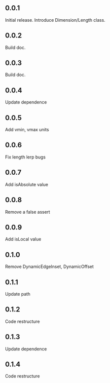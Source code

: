 ## 0.0.1

Initial release. Introduce Dimension/Length class.

## 0.0.2

Build doc. 

## 0.0.3

Build doc.

## 0.0.4

Update dependence

## 0.0.5

Add vmin, vmax units

## 0.0.6

Fix length lerp bugs

## 0.0.7

Add isAbsolute value

## 0.0.8

Remove a false assert

## 0.0.9

Add isLocal value

## 0.1.0

Remove DynamicEdgeInset, DynamicOffset

## 0.1.1

Update path

## 0.1.2

Code restructure

## 0.1.3

Update dependence

## 0.1.4

Code restructure


